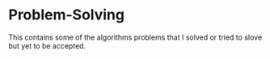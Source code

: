 Problem-Solving
==================
This contains some of the algorithms problems that I solved or tried to slove but yet to be accepted.
